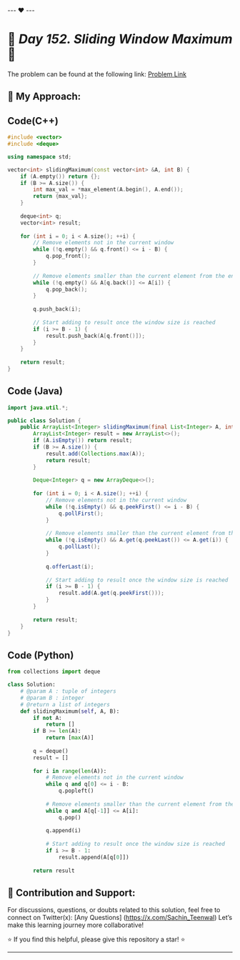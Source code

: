 --- ❤️ ---

# 🚀 _Day 152. Sliding Window Maximum_ 🧠


The problem can be found at the following link: [Problem Link](https://www.interviewbit.com/problems/sliding-window-maximum/)

## 🎯 **My Approach:**


## Code(C++)
```cpp
#include <vector>
#include <deque>

using namespace std;

vector<int> slidingMaximum(const vector<int> &A, int B) {
    if (A.empty()) return {};
    if (B >= A.size()) {
        int max_val = *max_element(A.begin(), A.end());
        return {max_val};
    }
    
    deque<int> q;
    vector<int> result;
    
    for (int i = 0; i < A.size(); ++i) {
        // Remove elements not in the current window
        while (!q.empty() && q.front() <= i - B) {
            q.pop_front();
        }
        
        // Remove elements smaller than the current element from the end
        while (!q.empty() && A[q.back()] <= A[i]) {
            q.pop_back();
        }
        
        q.push_back(i);
        
        // Start adding to result once the window size is reached
        if (i >= B - 1) {
            result.push_back(A[q.front()]);
        }
    }
    
    return result;
}
```

## Code (Java)

```java
import java.util.*;

public class Solution {
    public ArrayList<Integer> slidingMaximum(final List<Integer> A, int B) {
        ArrayList<Integer> result = new ArrayList<>();
        if (A.isEmpty()) return result;
        if (B >= A.size()) {
            result.add(Collections.max(A));
            return result;
        }
        
        Deque<Integer> q = new ArrayDeque<>();
        
        for (int i = 0; i < A.size(); ++i) {
            // Remove elements not in the current window
            while (!q.isEmpty() && q.peekFirst() <= i - B) {
                q.pollFirst();
            }
            
            // Remove elements smaller than the current element from the end
            while (!q.isEmpty() && A.get(q.peekLast()) <= A.get(i)) {
                q.pollLast();
            }
            
            q.offerLast(i);
            
            // Start adding to result once the window size is reached
            if (i >= B - 1) {
                result.add(A.get(q.peekFirst()));
            }
        }
        
        return result;
    }
}
```

## Code (Python)

```python
from collections import deque

class Solution:
    # @param A : tuple of integers
    # @param B : integer
    # @return a list of integers
    def slidingMaximum(self, A, B):
        if not A:
            return []
        if B >= len(A):
            return [max(A)]
        
        q = deque()
        result = []
        
        for i in range(len(A)):
            # Remove elements not in the current window
            while q and q[0] <= i - B:
                q.popleft()
            
            # Remove elements smaller than the current element from the end
            while q and A[q[-1]] <= A[i]:
                q.pop()
            
            q.append(i)
            
            # Start adding to result once the window size is reached
            if i >= B - 1:
                result.append(A[q[0]])
        
        return result
```



## 🎯 **Contribution and Support:**

For discussions, questions, or doubts related to this solution, feel free to connect on Twitter(x): [Any Questions] (https://x.com/Sachin_Teenwal) Let’s make this learning journey more collaborative!

⭐ If you find this helpful, please give this repository a star! ⭐

---
